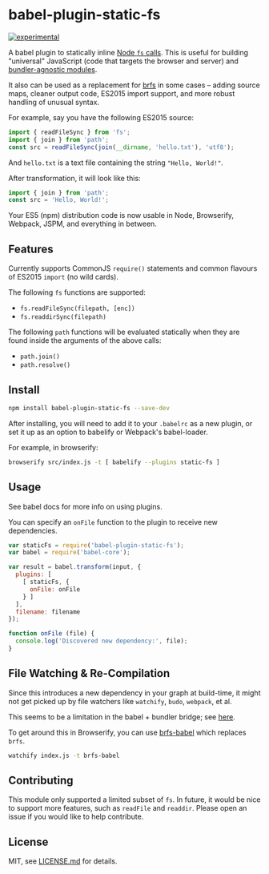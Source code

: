 # babel-plugin-static-fs

[![experimental](http://badges.github.io/stability-badges/dist/experimental.svg)](http://github.com/badges/stability-badges)

A babel plugin to statically inline [Node `fs` calls](https://nodejs.org/api/fs.html). This is useful for building "universal" JavaScript (code that targets the browser and server) and [bundler-agnostic modules](https://gist.github.com/mattdesl/aaf759da84cc44c22305).

It also can be used as a replacement for [brfs](https://github.com/substack/brfs) in some cases – adding source maps, cleaner output code, ES2015 import support, and more robust handling of unusual syntax.

For example, say you have the following ES2015 source:

```js
import { readFileSync } from 'fs';
import { join } from 'path';
const src = readFileSync(join(__dirname, 'hello.txt'), 'utf8');
```

And `hello.txt` is a text file containing the string `"Hello, World!"`.

After transformation, it will look like this:

```js
import { join } from 'path';
const src = 'Hello, World!';
```

Your ES5 (npm) distribution code is now usable in Node, Browserify, Webpack, JSPM, and everything in between.

## Features

Currently supports CommonJS `require()` statements and common flavours of ES2015 `import` (no wild cards).

The following `fs` functions are supported:

- `fs.readFileSync(filepath, [enc])`
- `fs.readdirSync(filepath)`

The following `path` functions will be evaluated statically when they are found inside the arguments of the above calls:

- `path.join()`
- `path.resolve()`

## Install

```sh
npm install babel-plugin-static-fs --save-dev
```

After installing, you will need to add it to your `.babelrc` as a new plugin, or set it up as an option to babelify or Webpack's babel-loader.

For example, in browserify:

```sh
browserify src/index.js -t [ babelify --plugins static-fs ]
```

## Usage

See babel docs for more info on using plugins.

You can specify an `onFile` function to the plugin to receive new dependencies.

```js
var staticFs = require('babel-plugin-static-fs');
var babel = require('babel-core');

var result = babel.transform(input, {
  plugins: [
    [ staticFs, {
      onFile: onFile
    } ]
  ],
  filename: filename
});

function onFile (file) {
  console.log('Discovered new dependency:', file);
}
```

## File Watching & Re-Compilation

Since this introduces a new dependency in your graph at build-time, it might not get picked up by file watchers like `watchify`, `budo`, `webpack`, et al.

This seems to be a limitation in the babel + bundler bridge; see [here](https://github.com/babel/babelify/issues/173).

To get around this in Browserify, you can use [brfs-babel](https://www.npmjs.com/package/brfs-babel) which replaces `brfs`.

```sh
watchify index.js -t brfs-babel
```

## Contributing

This module only supported a limited subset of `fs`. In future, it would be nice to support more features, such as `readFile` and `readdir`. Please open an issue if you would like to help contribute.

## License

MIT, see [LICENSE.md](http://github.com/Jam3/babel-plugin-static-fs/blob/master/LICENSE.md) for details.
